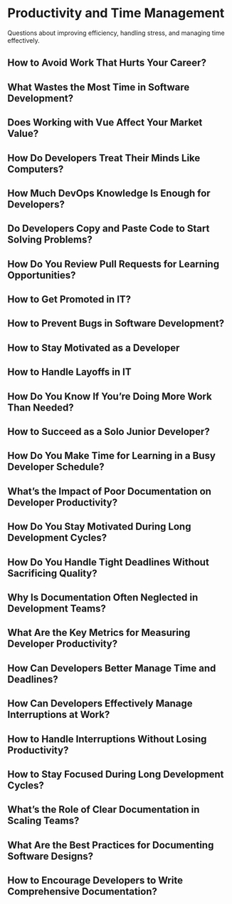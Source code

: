 # Productivity and Time Management

Questions about improving efficiency, handling stress, and managing time effectively.

## How to Avoid Work That Hurts Your Career?
## What Wastes the Most Time in Software Development?
## Does Working with Vue Affect Your Market Value?
## How Do Developers Treat Their Minds Like Computers?
## How Much DevOps Knowledge Is Enough for Developers?
## Do Developers Copy and Paste Code to Start Solving Problems?
## How Do You Review Pull Requests for Learning Opportunities?
## How to Get Promoted in IT?
## How to Prevent Bugs in Software Development?
## How to Stay Motivated as a Developer
## How to Handle Layoffs in IT
## How Do You Know If You’re Doing More Work Than Needed?
## How to Succeed as a Solo Junior Developer?
## How Do You Make Time for Learning in a Busy Developer Schedule?
## What’s the Impact of Poor Documentation on Developer Productivity?
## How Do You Stay Motivated During Long Development Cycles?
## How Do You Handle Tight Deadlines Without Sacrificing Quality?
## Why Is Documentation Often Neglected in Development Teams?
## What Are the Key Metrics for Measuring Developer Productivity?
## How Can Developers Better Manage Time and Deadlines?
## How Can Developers Effectively Manage Interruptions at Work?
## How to Handle Interruptions Without Losing Productivity?
## How to Stay Focused During Long Development Cycles?
## What’s the Role of Clear Documentation in Scaling Teams?
## What Are the Best Practices for Documenting Software Designs?
## How to Encourage Developers to Write Comprehensive Documentation?